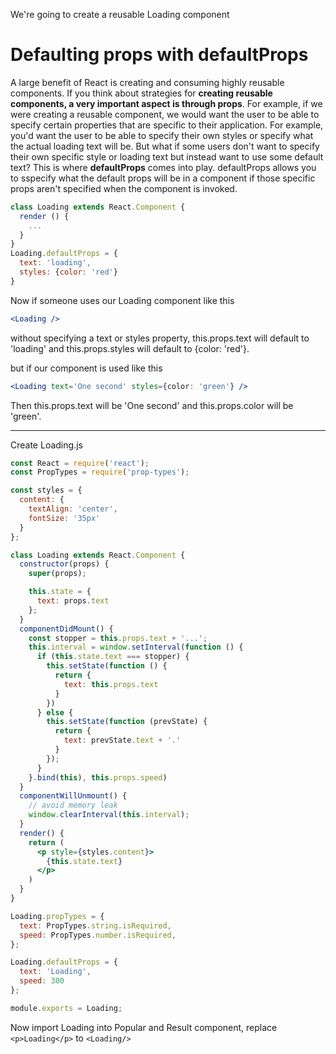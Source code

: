 We're going to create a reusable Loading component

# Defaulting props with defaultProps

A large benefit of React is creating and consuming highly reusable components. If you think about strategies for **creating reusable components, a very important aspect is through props**. For example, if we were creating a reusable <Loading /> component, we would want the user to be able to specify certain properties that are specific to their application. For example, you'd want the user to be able to specify their own styles or specify what the actual loading text will be. But what if some users don't want to specify their own specific style or loading text but instead want to use some default text? This is where **defaultProps** comes into play. defaultProps allows you to sspecify what the default props will be in a component if those specific props aren't specified when the component is invoked.

```jsx
class Loading extends React.Component {
  render () {
    ...
  }
}
Loading.defaultProps = {
  text: 'loading',
  styles: {color: 'red'}
}
```

Now if someone uses our Loading component like this

```jsx
<Loading />
```

without specifying a text or styles property, this.props.text will default to 'loading' and this.props.styles will default to {color: 'red'}.

but if our component is used like this

```jsx
<Loading text='One second' styles={color: 'green'} />
```

Then this.props.text will be 'One second' and this.props.color will be 'green'.

---

Create Loading.js

```jsx
const React = require('react');
const PropTypes = require('prop-types');

const styles = {
  content: {
    textAlign: 'center',
    fontSize: '35px'
  }
};

class Loading extends React.Component {
  constructor(props) {
    super(props);

    this.state = {
      text: props.text
    };
  }
  componentDidMount() {
    const stopper = this.props.text + '...';
    this.interval = window.setInterval(function () {
      if (this.state.text === stopper) {
        this.setState(function () {
          return {
            text: this.props.text
          }
        })
      } else {
        this.setState(function (prevState) {
          return {
            text: prevState.text + '.'
          }
        });
      }
    }.bind(this), this.props.speed)
  }
  componentWillUnmount() {
    // avoid memory leak
    window.clearInterval(this.interval);
  }
  render() {
    return (
      <p style={styles.content}>
        {this.state.text}
      </p>
    )
  }
}

Loading.propTypes = {
  text: PropTypes.string.isRequired,
  speed: PropTypes.number.isRequired,
};

Loading.defaultProps = {
  text: 'Loading',
  speed: 300
};

module.exports = Loading;
```

Now import Loading into Popular and Result component, replace `<p>Loading</p>` to `<Loading/>`